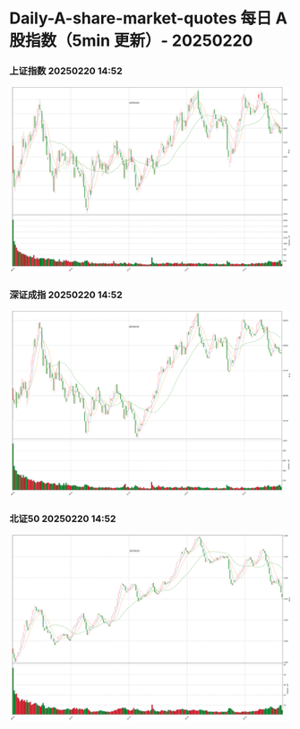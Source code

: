 
# Daily-A-share-market-quotes 每日 A 股指数（5min 更新）- 20250220

### 上证指数 20250220 14:52
![](./fig/2025/2/20250220-sh000001.png)

### 深证成指 20250220 14:52
![](./fig/2025/2/20250220-sz399001.png)

### 北证50 20250220 14:52
![](./fig/2025/2/20250220-bj899050.png)

